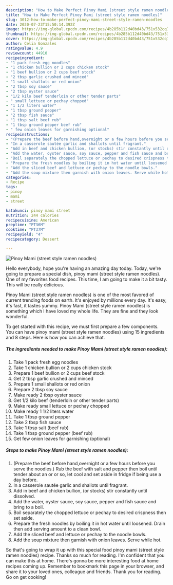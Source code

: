 ```yaml
---
description: "How to Make Perfect Pinoy Mami (street style ramen noodles)"
title: "How to Make Perfect Pinoy Mami (street style ramen noodles)"
slug: 3012-how-to-make-perfect-pinoy-mami-street-style-ramen-noodles
date: 2020-07-23T15:50:14.392Z
image: https://img-global.cpcdn.com/recipes/4b285b112d40bd43/751x532cq70/pinoy-mami-street-style-ramen-noodles-recipe-main-photo.jpg
thumbnail: https://img-global.cpcdn.com/recipes/4b285b112d40bd43/751x532cq70/pinoy-mami-street-style-ramen-noodles-recipe-main-photo.jpg
cover: https://img-global.cpcdn.com/recipes/4b285b112d40bd43/751x532cq70/pinoy-mami-street-style-ramen-noodles-recipe-main-photo.jpg
author: Celia Gonzales
ratingvalue: 4.9
reviewcount: 44910
recipeingredient:
- "1 pack fresh egg noodles"
- "1 chicken bullion or 2 cups chicken stock"
- "1 beef bullion or 2 cups beef stock"
- "2 tbsp garlic crushed and minced"
- "1 small shallots or red onion"
- "2 tbsp soy sauce"
- "2 tbsp oyster sauce"
- "1/2 kilo beef tenderloin or other tender parts"
- " small lettuce or pechay chopped"
- "1 1/2 liters water"
- "1 tbsp ground pepper"
- "2 tbsp fish sauce"
- "1 tbsp salt beef rub"
- "1 tbsp ground pepper beef rub"
- " few onion leaves for garnishing optional"
recipeinstructions:
- "(Prepare the beef before hand,overnight or a few hours before you serve the noodles.) Rub the beef with salt and pepper then boil until tender about an or or so, let cool and set aside in fridge if being use a day before."
- "In a casserole sautée garlic and shallots until fragrant."
- "Add in beef and chicken bullion, (or stocks) stir constantly until dissolved."
- "Add the water, oyster sauce, soy sauce, pepper and fish sauce and bring to a boil."
- "Boil separately the chopped lettuce or pechay to desired crispness then set aside."
- "Prepare the fresh noodles by boiling it in hot water until loosened. Drain then add serving amount to a clean bowl."
- "Add the sliced beef and lettuce or pechay to the noodle bowls."
- "Add the soup mixture then garnish with onion leaves. Serve while hot."
categories:
- Recipe
tags:
- pinoy
- mami
- street

katakunci: pinoy mami street 
nutrition: 244 calories
recipecuisine: American
preptime: "PT36M"
cooktime: "PT37M"
recipeyield: "4"
recipecategory: Dessert

---
```



![Pinoy Mami (street style ramen noodles)](https://img-global.cpcdn.com/recipes/4b285b112d40bd43/751x532cq70/pinoy-mami-street-style-ramen-noodles-recipe-main-photo.jpg)

Hello everybody, hope you're having an amazing day today. Today, we're going to prepare a special dish, pinoy mami (street style ramen noodles). One of my favorites food recipes. This time, I am going to make it a bit tasty. This will be really delicious.

Pinoy Mami (street style ramen noodles) is one of the most favored of current trending foods on earth. It's enjoyed by millions every day. It's easy, it's fast, it tastes yummy. Pinoy Mami (street style ramen noodles) is something which I have loved my whole life. They are fine and they look wonderful.




To get started with this recipe, we must first prepare a few components. You can have pinoy mami (street style ramen noodles) using 15 ingredients and 8 steps. Here is how you can achieve that.

<!--inarticleads1-->

##### The ingredients needed to make Pinoy Mami (street style ramen noodles):

1. Take 1 pack fresh egg noodles
1. Take 1 chicken bullion or 2 cups chicken stock
1. Prepare 1 beef bullion or 2 cups beef stock
1. Get 2 tbsp garlic crushed and minced
1. Prepare 1 small shallots or red onion
1. Prepare 2 tbsp soy sauce
1. Make ready 2 tbsp oyster sauce
1. Get 1/2 kilo beef (tenderloin or other tender parts)
1. Make ready  small lettuce or pechay chopped
1. Make ready 1 1/2 liters water
1. Take 1 tbsp ground pepper
1. Take 2 tbsp fish sauce
1. Take 1 tbsp salt (beef rub)
1. Take 1 tbsp ground pepper (beef rub)
1. Get  few onion leaves for garnishing (optional)




<!--inarticleads2-->

##### Steps to make Pinoy Mami (street style ramen noodles):

1. (Prepare the beef before hand,overnight or a few hours before you serve the noodles.) Rub the beef with salt and pepper then boil until tender about an or or so, let cool and set aside in fridge if being use a day before.
1. In a casserole sautée garlic and shallots until fragrant.
1. Add in beef and chicken bullion, (or stocks) stir constantly until dissolved.
1. Add the water, oyster sauce, soy sauce, pepper and fish sauce and bring to a boil.
1. Boil separately the chopped lettuce or pechay to desired crispness then set aside.
1. Prepare the fresh noodles by boiling it in hot water until loosened. Drain then add serving amount to a clean bowl.
1. Add the sliced beef and lettuce or pechay to the noodle bowls.
1. Add the soup mixture then garnish with onion leaves. Serve while hot.




So that's going to wrap it up with this special food pinoy mami (street style ramen noodles) recipe. Thanks so much for reading. I'm confident that you can make this at home. There's gonna be more interesting food at home recipes coming up. Remember to bookmark this page in your browser, and share it to your loved ones, colleague and friends. Thank you for reading. Go on get cooking!
